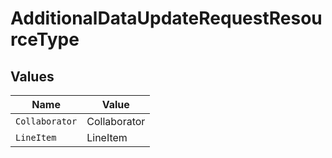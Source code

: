 # AdditionalDataUpdateRequestResourceType


## Values

| Name           | Value          |
| -------------- | -------------- |
| `Collaborator` | Collaborator   |
| `LineItem`     | LineItem       |